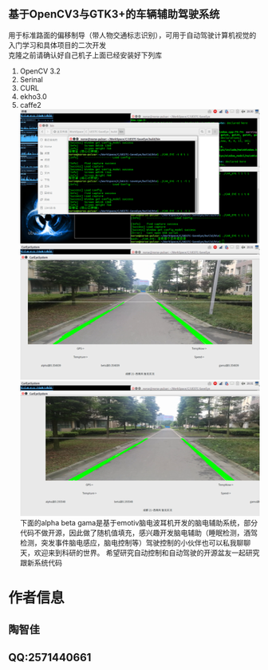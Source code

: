 ## 基于OpenCV3与GTK3+的车辆辅助驾驶系统
用于标准路面的偏移制导（带人物交通标志识别），可用于自动驾驶计算机视觉的入门学习和具体项目的二次开发  
克隆之前请确认好自己机子上面已经安装好下列库  
1. OpenCV 3.2
2. Serinal
3. CURL
4. ekho3.0 
5. caffe2
![](./1.png)  
![](./2.png)  
![](./3.png)  
下面的alpha beta gama是基于emotiv脑电波耳机开发的脑电辅助系统，部分代码不做开源，因此做了随机值填充，感兴趣开发脑电辅助（睡眠检测，酒驾检测，突发事件脑电感应，脑电控制等）驾驶控制的小伙伴也可以私我聊聊天，欢迎来到科研的世界。
希望研究自动控制和自动驾驶的开源盆友一起研究跟新系统代码  
# 作者信息    
## 陶智佳
## QQ:2571440661
